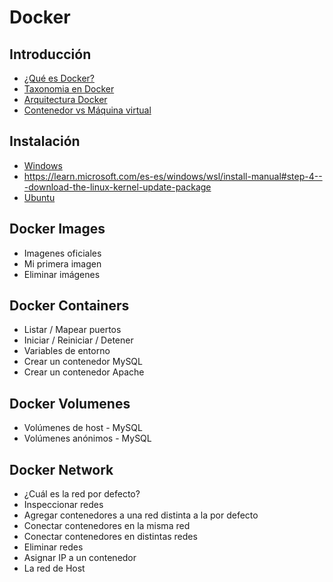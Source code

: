 # Docker

## Introducción
 * [¿Qué es Docker?](https://docs.docker.com/get-docker)
 * [Taxonomia en Docker](https://github.com/calles/GII_TIC/assets/22343642/7b7f504a-7468-44a9-85e8-ee1bb4294025)
 * [Arquitectura Docker](https://github.com/calles/GII_TIC/assets/22343642/c1b499ea-32cf-4ddf-b7f2-1724ebcf4021)
 * [Contenedor vs Máquina virtual](https://github.com/calles/GII_TIC/assets/22343642/6bd6e134-e4ba-4274-8962-4f195d58048e)

## Instalación
 * [Windows](https://www.enmilocalfunciona.io/instalando-y-probando-docker-en-windows-10)
  * https://learn.microsoft.com/es-es/windows/wsl/install-manual#step-4---download-the-linux-kernel-update-package
 * [Ubuntu](https://www.digitalocean.com/community/tutorials/how-to-install-and-use-docker-on-ubuntu-20-04-es) 

## Docker Images
 * Imagenes oficiales
 * Mi primera imagen
 * Eliminar imágenes

## Docker Containers
 * Listar / Mapear puertos
 * Iniciar / Reiniciar / Detener
 * Variables de entorno
 * Crear un contenedor MySQL
 * Crear un contenedor Apache

## Docker Volumenes
 * Volúmenes de host - MySQL
 * Volúmenes anónimos - MySQL

## Docker Network
 * ¿Cuál es la red por defecto?
 * Inspeccionar redes
 * Agregar contenedores a una red distinta a la por defecto
 * Conectar contenedores en la misma red
 * Conectar contenedores en distintas redes
 * Eliminar redes
 * Asignar IP a un contenedor
 * La red de Host

